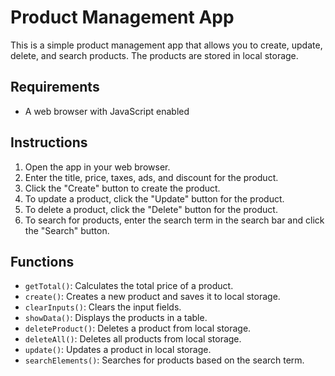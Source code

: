 # Product Management App

This is a simple product management app that allows you to create, update, delete, and search products. The products are stored in local storage.

## Requirements

* A web browser with JavaScript enabled

## Instructions

1. Open the app in your web browser.
2. Enter the title, price, taxes, ads, and discount for the product.
3. Click the "Create" button to create the product.
4. To update a product, click the "Update" button for the product.
5. To delete a product, click the "Delete" button for the product.
6. To search for products, enter the search term in the search bar and click the "Search" button.

## Functions

* `getTotal()`: Calculates the total price of a product.
* `create()`: Creates a new product and saves it to local storage.
* `clearInputs()`: Clears the input fields.
* `showData()`: Displays the products in a table.
* `deleteProduct()`: Deletes a product from local storage.
* `deleteAll()`: Deletes all products from local storage.
* `update()`: Updates a product in local storage.
* `searchElements()`: Searches for products based on the search term.